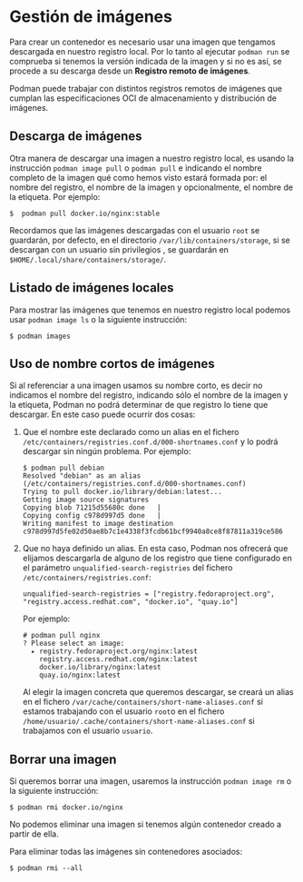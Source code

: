 # Gestión de imágenes

Para crear un contenedor es necesario usar una imagen que tengamos descargada en nuestro registro local. Por lo tanto al ejecutar `podman run` se comprueba si tenemos la versión indicada de la imagen y si no es así, se procede a su descarga desde un **Registro remoto de imágenes**.

Podman puede trabajar con distintos registros remotos de imágenes que cumplan las especificaciones OCI de almacenamiento y distribución de imágenes.

## Descarga de imágenes

Otra manera de descargar una imagen a nuestro registro local, es usando la instrucción `podman image pull` o `podman pull` e indicando el nombre completo de la imagen qué como hemos visto estará formada por: el nombre del registro, el nombre de la imagen y opcionalmente, el nombre de la etiqueta. Por ejemplo: 

```
$  podman pull docker.io/nginx:stable
```

Recordamos que las imágenes descargadas con el usuario `root` se guardarán, por defecto, en el directorio `/var/lib/containers/storage`, si se descargan con un usuario sin privilegios , se guardarán en `$HOME/.local/share/containers/storage/`.

## Listado de imágenes locales

Para mostrar las imágenes que tenemos en nuestro registro local podemos usar `podman image ls` o la siguiente instrucción:

```
$ podman images
```

## Uso de nombre cortos de imágenes

Si al referenciar a una imagen usamos su nombre corto, es decir no indicamos el nombre del registro, indicando sólo el nombre de la imagen y la etiqueta, Podman no podrá determinar de que registro lo tiene que descargar. En este caso puede ocurrir dos cosas:

1. Que el nombre este declarado como un alias en el fichero `/etc/containers/registries.conf.d/000-shortnames.conf` y lo podrá descargar sin ningún problema. Por ejemplo:

    ```
    $ podman pull debian
    Resolved "debian" as an alias (/etc/containers/registries.conf.d/000-shortnames.conf)
    Trying to pull docker.io/library/debian:latest...
    Getting image source signatures
    Copying blob 71215d55680c done   | 
    Copying config c978d997d5 done   | 
    Writing manifest to image destination
    c978d997d5fe02d50ae8b7c1e4338f3fcdb61bcf9940a8ce8f87811a319ce586
    ```
2. Que no haya definido un alias. En esta caso, Podman nos ofrecerá que elijamos descargarla de alguno de los registro que tiene configurado en el parámetro `unqualified-search-registries` del fichero `/etc/containers/registries.conf`:

    ```
    unqualified-search-registries = ["registry.fedoraproject.org", "registry.access.redhat.com", "docker.io", "quay.io"]
    ```

    Por ejemplo:

    ```
    # podman pull nginx
    ? Please select an image: 
      ▸ registry.fedoraproject.org/nginx:latest
        registry.access.redhat.com/nginx:latest
        docker.io/library/nginx:latest
        quay.io/nginx:latest
    ```

    Al elegir la imagen concreta que queremos descargar, se creará un alias en el fichero `/var/cache/containers/short-name-aliases.conf` si estamos trabajando con el usuario `root`o en el fichero `/home/usuario/.cache/containers/short-name-aliases.conf` si trabajamos con el usuario `usuario`.

## Borrar una imagen

Si queremos borrar una imagen, usaremos la instrucción `podman image rm` o la siguiente instrucción:

```
$ podman rmi docker.io/nginx
```
No podemos eliminar una imagen si tenemos algún contenedor creado a partir de ella.

Para eliminar todas las imágenes sin contenedores asociados:

```
$ podman rmi --all
```

